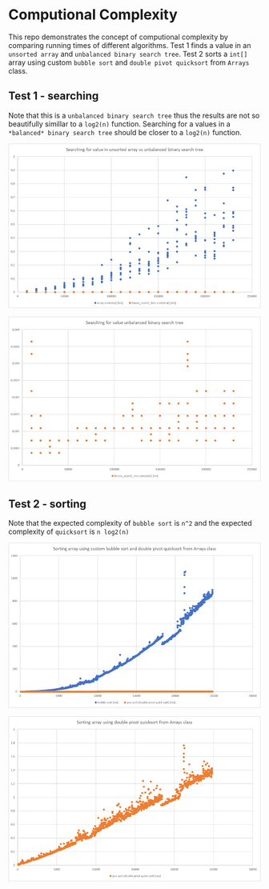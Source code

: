 # Computional Complexity

This repo demonstrates the concept of computional complexity by comparing running times of different algorithms.
Test 1 finds a value in an `unsorted array` and `unbalanced binary search tree`.
Test 2 sorts a `int[]` array using custom `bubble sort` and `double pivot quicksort` from `Arrays` class.

## Test 1 - searching

Note that this is a `unbalanced binary search tree` thus the results are not so beautifully simillar to a `log2(n)` function. Searching for a values in a `*balanced* binary search tree` should be closer to a `log2(n)` function.

![Chart - array vs bst](https://github.com/inwenis/sda.javawwa13.prog1.day5.complexity/blob/master/array_vs_bst.png)

![Chart - bst only](https://github.com/inwenis/sda.javawwa13.prog1.day5.complexity/blob/master/bst_only.png)

## Test 2 - sorting

Note that the expected complexity of `bubble sort` is `n^2` and the expected complexity of `quicksort` is `n log2(n)`

![Chart - bubble vs quicksort](https://github.com/inwenis/sda.javawwa13.prog1.day5.complexity/blob/master/bubble_vs_quicksort.png)

![Chart - quicksort only](https://github.com/inwenis/sda.javawwa13.prog1.day5.complexity/blob/master/quicksort_only.png)

